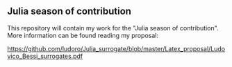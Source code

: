 ## Julia season of contribution
This repository will contain my work for the "Julia season of contribution". 
More information can be found reading my proposal: 

https://github.com/ludoro/Julia_surrogate/blob/master/Latex_proposal/Ludovico_Bessi_surrogates.pdf



